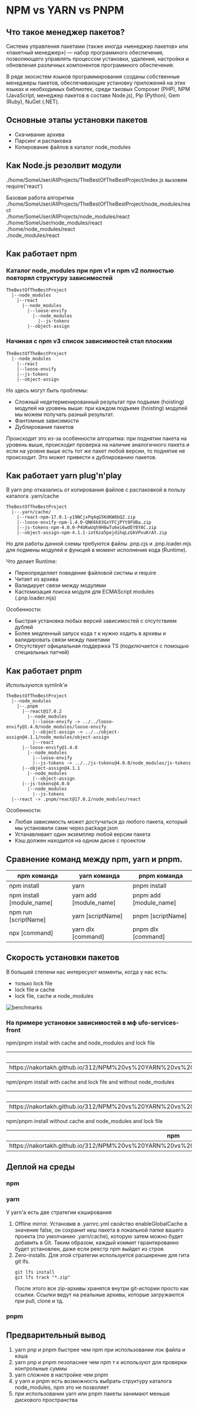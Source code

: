 # NPM vs YARN vs PNPM
## Что такое менеджер пакетов?
Система управления пакетами (также иногда «менеджер пакетов» или «пакетный менеджер») — набор программного обеспечения, позволяющего управлять процессом установки, удаления, настройки и обновления различных компонентов программного обеспечения.

B ряде экосистем языков программирования созданы собственные менеджеры пакетов, обеспечивающие установку приложений на этих языках и необходимых библиотек, среди таковых Composer (PHP), NPM (JavaScript, менеджер пакетов в составе Node.js), Pip (Python), Gem (Ruby), NuGet (.NET).

## Основные этапы установки пакетов
- Скачивание архива
- Парсинг и распаковка
- Копирование файлов в каталог node_modules

## Как Node.js резолвит модули
./home/SomeUser/AllProjects/TheBestOfTheBestProject/index.js вызовем require('react')

Базовая работа алгоритма
<br/>
./home/SomeUser/AllProjects/TheBestOfTheBestProject/node_modules/react
<br/>
./home/SomeUser/AllProjects/node_modules/react
<br/>
./home/SomeUser/node_modules/react
<br/>
./home/node_modules/react
<br/>
./node_modules/react

## Как работает npm
### Каталог node_modules при npm v1 и npm v2 полностью повторял структуру зависимостей

```
TheBestOfTheBestProject
  |--node_modules
    |--react
      |--node_modules
        |--loose-envify
          |--node_modules
            |--js-tokens
        |--object-assign
```
### Начиная с npm v3 список зависимостей стал плоским
```
TheBestOfTheBestProject
  |--node_modules
    |--react
    |--loose-envify
    |--js-tokens
    |--object-assign
```
Но здесь могут быть проблемы: 
- Сложный недетерменированный результат при подъеме (hoisting) модулей на уровень выше: при каждом подъеме (hoisting) модулей мы можем получать разный результат.
- Фантомные зависимости
- Дублирование пакетов

Происходит это из-за особенности алгоритма: при поднятии пакета на уровень выше, происходит проверка на наличие аналогичного пакета и если на уровне выше есть тот же пакет любой версии, то поднятие не происходит. Это может привести к дублированию пакетов.

## Как работает yarn plug'n'play
В yarn pnp отказались от копирования файлов с распаковкой в пользу каталога .yarn/cache
```
TheBestOfTheBestProject
  |--.yarn/caсhe/
    |--react-npm-17.0.1-y19NCjxPq4qG5KdKW8bQZ.zip
    |--loose-envify-npm-1.4.0-QNK6k83GxYFCjPYt9FUBa.zip
    |--js-tokens-npm-4.0.0-P4UKwUqh9H8wTu6ei6wdEY8YAC.zip
    |--object-assign-npm-4.1.1-iot6za5pejdihqLzGkVPvuKrAt.zip
```
Но для работы данной схемы требуются файлы .pnp.cjs и .pnp.loader.mjs для подмены модулей и функций в момент исполнения кода (Runtime).

Что делает Runtime:
- Переопределяет поведение файловой систмы и require
- Читает из архива
- Валидирует связи между модулями
- Кастомизация поиска модуля для ECMAScript modules (.pnp.loader.mjs)

Особенности:
- Быстрая установка любых версий зависимостей с отсутствием дублей
- Более медленный запуск кода т к нужно ходить в архивы и валидировать связи между пакетами
- Отсутствует официальная поддержка TS (подключается с помощью специальных патчей)

## Как работает pnpm
Используются symlink'и
```
TheBestOfTheBestProject
  |--node_modules
    |--.pnpm
      |--react@17.0.2
        |--node_modules
          |--loose-envify -> ../../loose-envify@1.4.0/node_modules/loose-envify
          |--object-assign -> ../../object-assign@4.1.1/node_modules/object-assign
          |--react
      |--loose-envify@1.4.0
        |--node_modules
          |--loose-envify
          |--js-tokens -> ../../js-tokens@4.0.0/node_modules/js-tokens
      |--object-assign@4.1.1
        |--node_modules
          |--object-assign
      |--js-tokens@4.0.0
        |--node_modules
          |--js-tokens
  |--react -> .pnpm/react@17.0.2/node_modules/react
```
Особенности:
- Любая зависимость может достучаться до любого пакета, который мы установили сами через package.json
- Устанавливает один экземпляр любой версии пакета
- Кэш должен находится на одном диске с проектом

## Cравнение команд между npm, yarn и pnpm.
<table>
  <thead>
    <tr>
      <th>
        npm команда
      </th>
      <th>
        yarn команда
      </th>
      <th>
        pnpm команда
      </th>
    </tr>
  </thead>
  <tbody>
    <tr>
      <td>
        npm install
      </td>
      <td>
        yarn
      </td>
      <td>
        pnpm install
      </td>
    </tr>
    <tr>
      <td>
        npm install [module_name]
      </td>
      <td>
        yarn add [module_name]
      </td>
      <td>
        pnpm add [module_name]
      </td>
    </tr>
    <tr>
      <td>
        npm run [scriptName]
      </td>
      <td>
        yarn [scriptName]
      </td>
      <td>
        pnpm [scriptName]
      </td>
    </tr>
     <tr>
      <td>
        npx [command]
      </td>
      <td>
        yarn dlx [command]
      </td>
      <td>
        pnpm dlx [command]
      </td>
    </tr>
  </tbody>
</table>

## Скорость установки пакетов
В большей степени нас интересуют моменты, когда у нас есть:
- только lock file
- lock file и cache
- lock file, cache и node_modules

![benchmarks](https://nakortakh.github.io/312/NPM%20vs%20YARN%20vs%20PNPM/imgs/thumbnail-benchmarks-js-pm.png)

### На примере установки зависимостей в мф ufo-services-front
npm/pnpm install with cache and node_modules and lock file
<table>
  <thead>
    <tr>
      <th>
        npm
      </th>
      <th>
        pnpm
      </th>
    </tr>
  </thead>
  <tbody>
    <tr>
      <td>
        https://nakortakh.github.io/312/NPM%20vs%20YARN%20vs%20PNPM/imgs/npm%20install%20with%20cache%20and%20lock%20file%20and%20node_modules.JPG
      </td>
      <td>
        https://nakortakh.github.io/312/NPM%20vs%20YARN%20vs%20PNPM/imgs/pnpm%20install%20with%20cache%20and%20node_modules%20and%20lock%20file.JPG
      </td>
    </tr>
  </tbody>
</table>

npm/pnpm install with cache and lock file and without node_modules
<table>
  <thead>
    <tr>
      <th>
        npm
      </th>
      <th>
        pnpm
      </th>
    </tr>
  </thead>
  <tbody>
    <tr>
      <td>
        https://nakortakh.github.io/312/NPM%20vs%20YARN%20vs%20PNPM/imgs/npm%20install%20with%20cache%20and%20without%20node_modules.JPG
      </td>
      <td>
        https://nakortakh.github.io/312/NPM%20vs%20YARN%20vs%20PNPM/imgs/pnpm%20install%20without%20node_modules%20and%20with%20lock%20file%20and%20cache.JPG
      </td>
    </tr>
  </tbody>
</table>

npm/pnpm install without cache and node_modules and lock file
<table>
  <thead>
    <tr>
      <th>
        npm
      </th>
      <th>
        pnpm
      </th>
    </tr>
  </thead>
  <tbody>
    <tr>
      <td>
        https://nakortakh.github.io/312/NPM%20vs%20YARN%20vs%20PNPM/imgs/npm%20install%20without%20all.JPG
      </td>
      <td>
        https://nakortakh.github.io/312/NPM%20vs%20YARN%20vs%20PNPM/imgs/pnpm%20install%20without%20cache%20and%20node_modules%20and%20lock%20file.JPG
      </td>
    </tr>
  </tbody>
</table>

## Деплой на среды
### npm

### yarn
У yarn'а есть две стратегии кэширования
1. Offline mirror. Установив в .yarnrc.yml свойство enableGlobalCache в значение false, он сохранит кеш пакета в локальной папке вашего проекта (по умолчанию .yarn/cache), которую затем можно будет добавить в Git. Таким образом, каждый коммит гарантированно будет установлен, даже если реестр npm выйдет из строя.
2. Zero-installs. Для этой стратегии используется расширение для гита git lfs.
   ```
   git lfs install
   git lfs track "*.zip"
   ```
   После этого все zip-архивы хранятся внутри git-истории просто как ссылки. Ссылки ведут на реальные архивы, которые загружаются при pull, clone и тд.

### pnpm

## Предварительный вывод
1. yarn pnp и pnpm быстрее чем npm при использовании лок файла и кэша
2. yarn pnp и pnpm пезопаснее чем npm т к используют для проверки контрольные суммы
3. yarn сложнее в настройке чем pnpm
4. у yarn и pnpm есть возможность выбрать структуру каталога node_modules, npm это не позволяет
5. при использовании yarn или pnpm пакеты занимают меньше дискового пространства

